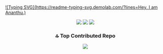 [![Typing SVG](https://readme-typing-svg.demolab.com/?lines=Hey, I am Ananthu.)](https://git.io/typing-svg)

<div align="center">

<img src="https://github-readme-stats.vercel.app/api?username=spotananthu&theme=holi&hide_border=false&include_all_commits=true&count_private=true" />
<img src="https://github-readme-stats.vercel.app/api/top-langs/?username=spotananthu&theme=holi&hide_border=false&include_all_commits=true&count_private=true&layout=compact" />
<img src="https://nirzak-streak-stats.vercel.app/?user=spotananthu&theme=holi&hide_border=false" />

### 🔝 Top Contributed Repo
<img src="https://github-contributor-stats.vercel.app/api?username=spotananthu&limit=5&theme=holi&combine_all_yearly_contributions=true" />

</div>
